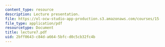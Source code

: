 ```yaml
---
content_type: resource
description: Lecture presentation.
file: https://ol-ocw-studio-app-production.s3.amazonaws.com/courses/15-501-introduction-to-financial-and-managerial-accounting-spring-2004/2bff0643c84da6645bfcd0c5cb32fc4b_lecture7.pdf
file_type: application/pdf
resourcetype: Document
title: lecture7.pdf
uid: 2bff0643-c84d-a664-5bfc-d0c5cb32fc4b
---
```

